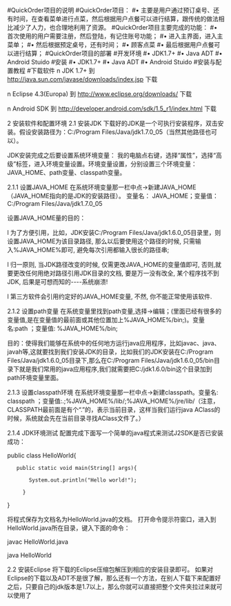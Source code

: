 #QuickOrder项目的说明
#QuickOrder项目：
#•	主要是用户通过预订桌号、还有时间，在查看菜单进行点菜，然后根据用户点餐可以进行结算，跟传统的做法相比减少了人力，也合理地利用了资源。
#QuickOrder项目主要完成的功能：
#•	首次使用的用户需要注册，然后登陆，有记住账号功能；
#•	进入主界面，进入主菜单；
#•	然后根据预定桌号，还有时间；
#•	顾客点菜
#•	最后根据用户点餐可以进行结算；
#QuickOrder项目的部署
#开发环境
#•	JDK1.7+
#•	Java ADT
#•	Android Stuido
#安装
#•	JDK1.7+
#•	Java ADT
#•	Android Stuido
#安装与配置教程
#下载软件
n JDK 1.7+   到  http://java.sun.com/javase/downloads/index.jsp 下载

n Eclipse 4.3(Europa) 到  http://www.eclipse.org/downloads/ 下载 

n Android SDK 到  http://developer.android.com/sdk/1.5_r1/index.html 下载


2  安装软件和配置环境
2.1  安装JDK
下载好的JDK是一个可执行安装程序，双击安装。假设安装路径为：C:/Program Files/Java/jdk1.7.0_05（当然其他路径也可以）。 

JDK安装完成之后要设置系统环境变量： 我的电脑点右键，选择“属性”，选择“高级”标签，进入环境变量设置。环境变量设置，分别设置三个环境变量：JAVA_HOME、path变量、classpath变量。

2.1.1  设置JAVA_HOME
在系统环境变量那一栏中点->新建JAVA_HOME （JAVA_HOME指向的是JDK的安装路径）。  变量名： JAVA_HOME；变量值： C:/Program Files/Java/jdk1.7.0_05

设置JAVA_HOME量的目的：

l 为了方便引用，比如，JDK安装C:/Program Files/Java/jdk1.6.0_05目录里，则设置JAVA_HOME为该目录路径, 那么以后要使用这个路径的时候, 只需输入%JAVA_HOME%即可, 避免每次引用都输入很长的路径串;

l 归一原则, 当JDK路径改变的时候, 仅需更改JAVA_HOME的变量值即可, 否则,就要更改任何用绝对路径引用JDK目录的文档, 要是万一没有改全, 某个程序找不到JDK, 后果是可想而知的----系统崩溃!

l 第三方软件会引用约定好的JAVA_HOME变量, 不然, 你不能正常使用该软件.

2.1.2  设置path变量
在系统变量里找到path变量,选择->编辑；(里面已经有很多的变量值,是在变量值的最前面或其他位置加上%JAVA_HOME%/bin;)。变量名:path ；变量值:   %JAVA_HOME%/bin; 

目的：使得我们能够在系统中的任何地方运行java应用程序，比如javac、java、javah等,这就要找到我们安装JDK的目录，比如我们的JDK安装在C:/Program Files/Java/jdk1.6.0_05目录下,那么在C:/Program Files/Java/jdk1.6.0_05/bin目录下就是我们常用的java应用程序,我们就需要把C:/jdk1.6.0/bin这个目录加到path环境变量里面。

2.1.3  设置classpath环境
在系统环境变量那一栏中点->新建classpath。变量名: classpath ；变量值:.;%JAVA_HOME%/lib/;%JAVA_HOME%/jre/lib/（注意，CLASSPATH最前面是有个“.”的，表示当前目录，这样当我们运行java AClass的时候，系统就会先在当前目录寻找AClass文件了。）


2.1.4  JDK环境测试
配置完成下面写一个简单的java程式来测试J2SDK是否已安装成功：

public class HelloWorld{ 

       public static void main(String[] args){ 

           System.out.println("Hello world!"); 

         } 

} 

将程式保存为文档名为HelloWorld.java的文档。 打开命令提示符窗口，进入到HelloWorld.java所在目录，键入下面的命令：

javac HelloWorld.java

java HelloWorld


2.2  安装Eclipse
将下载的Eclipse压缩包解压到相应的安装目录即可。
如果对Eclipse的下载以及ADT不是很了解，那么还有一个方法，在别人下载下来配置好之后，只要自己的jdk版本是1.7以上，那么你就可以直接把整个文件夹拉过来就可以使用了
